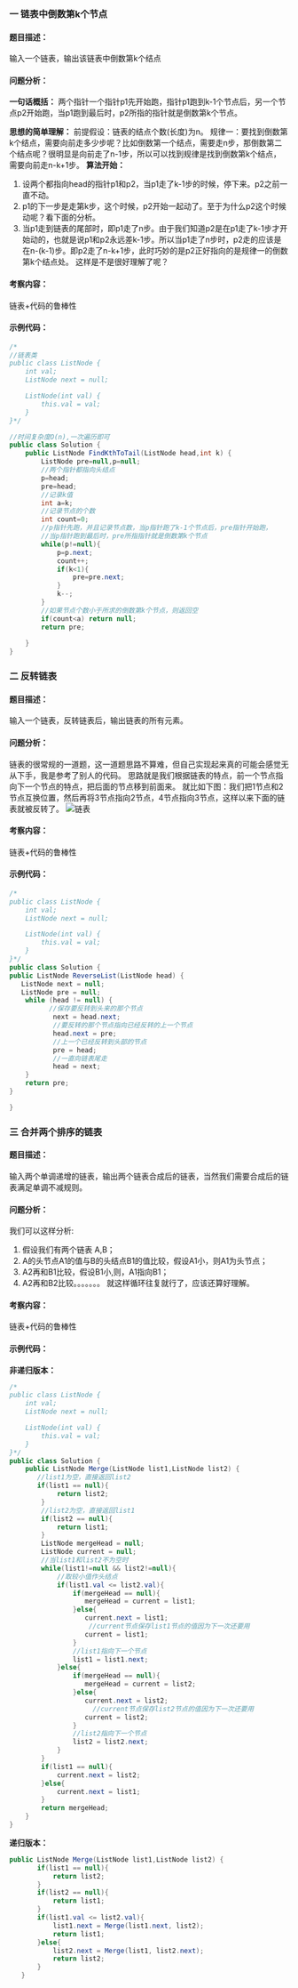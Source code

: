 ### 一 链表中倒数第k个节点
#### **题目描述：**
输入一个链表，输出该链表中倒数第k个结点
#### **问题分析：**
**一句话概括：**
两个指针一个指针p1先开始跑，指针p1跑到k-1个节点后，另一个节点p2开始跑，当p1跑到最后时，p2所指的指针就是倒数第k个节点。

**思想的简单理解：**
前提假设：链表的结点个数(长度)为n。
规律一：要找到倒数第k个结点，需要向前走多少步呢？比如倒数第一个结点，需要走n步，那倒数第二个结点呢？很明显是向前走了n-1步，所以可以找到规律是找到倒数第k个结点，需要向前走n-k+1步。
**算法开始：**
1. 设两个都指向head的指针p1和p2，当p1走了k-1步的时候，停下来。p2之前一直不动。
2. p1的下一步是走第k步，这个时候，p2开始一起动了。至于为什么p2这个时候动呢？看下面的分析。
3. 当p1走到链表的尾部时，即p1走了n步。由于我们知道p2是在p1走了k-1步才开始动的，也就是说p1和p2永远差k-1步。所以当p1走了n步时，p2走的应该是在n-(k-1)步。即p2走了n-k+1步，此时巧妙的是p2正好指向的是规律一的倒数第k个结点处。
这样是不是很好理解了呢？
#### **考察内容：**
链表+代码的鲁棒性
#### **示例代码：**
```java
/*
//链表类
public class ListNode {
    int val;
    ListNode next = null;

    ListNode(int val) {
        this.val = val;
    }
}*/

//时间复杂度O(n),一次遍历即可
public class Solution {
    public ListNode FindKthToTail(ListNode head,int k) {
        ListNode pre=null,p=null;
        //两个指针都指向头结点
        p=head;
        pre=head;
        //记录k值
        int a=k;
        //记录节点的个数
        int count=0;
        //p指针先跑，并且记录节点数，当p指针跑了k-1个节点后，pre指针开始跑，
        //当p指针跑到最后时，pre所指指针就是倒数第k个节点
        while(p!=null){
            p=p.next;
            count++;
            if(k<1){
                pre=pre.next;
            }
            k--;
        }
        //如果节点个数小于所求的倒数第k个节点，则返回空
        if(count<a) return null;
        return pre;
            
    }
}
```

### 二 反转链表
#### **题目描述：**
输入一个链表，反转链表后，输出链表的所有元素。
#### **问题分析：**
链表的很常规的一道题，这一道题思路不算难，但自己实现起来真的可能会感觉无从下手，我是参考了别人的代码。
思路就是我们根据链表的特点，前一个节点指向下一个节点的特点，把后面的节点移到前面来。
就比如下图：我们把1节点和2节点互换位置，然后再将3节点指向2节点，4节点指向3节点，这样以来下面的链表就被反转了。
![链表](https://img-blog.csdn.net/20160420134000174)
#### **考察内容：**
链表+代码的鲁棒性
#### **示例代码：**
```java
/*
public class ListNode {
    int val;
    ListNode next = null;

    ListNode(int val) {
        this.val = val;
    }
}*/
public class Solution {
public ListNode ReverseList(ListNode head) {
   ListNode next = null;
   ListNode pre = null;
    while (head != null) {
          //保存要反转到头来的那个节点
           next = head.next;
           //要反转的那个节点指向已经反转的上一个节点
           head.next = pre;
           //上一个已经反转到头部的节点
           pre = head;
           //一直向链表尾走
           head = next;
    }
    return pre;
}

}
```

### 三  合并两个排序的链表
#### **题目描述：**
输入两个单调递增的链表，输出两个链表合成后的链表，当然我们需要合成后的链表满足单调不减规则。
#### **问题分析：**
我们可以这样分析:
1. 假设我们有两个链表 A,B；
2. A的头节点A1的值与B的头结点B1的值比较，假设A1小，则A1为头节点；
3. A2再和B1比较，假设B1小,则，A1指向B1；
4. A2再和B2比较。。。。。。。
就这样循环往复就行了，应该还算好理解。
#### **考察内容：**
链表+代码的鲁棒性
#### **示例代码：**

**非递归版本：**
```java
/*
public class ListNode {
    int val;
    ListNode next = null;

    ListNode(int val) {
        this.val = val;
    }
}*/
public class Solution {
    public ListNode Merge(ListNode list1,ListNode list2) {
       //list1为空，直接返回list2
       if(list1 == null){
            return list2;
        }
        //list2为空，直接返回list1
        if(list2 == null){
            return list1;
        }
        ListNode mergeHead = null;
        ListNode current = null;   
        //当list1和list2不为空时
        while(list1!=null && list2!=null){
            //取较小值作头结点 
            if(list1.val <= list2.val){
                if(mergeHead == null){
                   mergeHead = current = list1;
                }else{
                   current.next = list1;
                    //current节点保存list1节点的值因为下一次还要用
                   current = list1;
                }
                //list1指向下一个节点
                list1 = list1.next;
            }else{
                if(mergeHead == null){
                   mergeHead = current = list2;
                }else{
                   current.next = list2;
                     //current节点保存list2节点的值因为下一次还要用
                   current = list2;
                }
                //list2指向下一个节点
                list2 = list2.next;
            }
        }
        if(list1 == null){
            current.next = list2;
        }else{
            current.next = list1;
        }
        return mergeHead;
    }
}
```
**递归版本：**
```java
public ListNode Merge(ListNode list1,ListNode list2) {
       if(list1 == null){
           return list2;
       }
       if(list2 == null){
           return list1;
       }
       if(list1.val <= list2.val){
           list1.next = Merge(list1.next, list2);
           return list1;
       }else{
           list2.next = Merge(list1, list2.next);
           return list2;
       }       
   }
```
